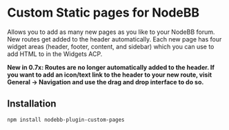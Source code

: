 # Custom Static pages for NodeBB

Allows you to add as many new pages as you like to your NodeBB forum. New routes get added to the header automatically. Each new page has four widget areas (header, footer, content, and sidebar) which you can use to add HTML to in the Widgets ACP.

**New in 0.7x: Routes are no longer automatically added to the header. If you want to add an icon/text link to the header to your new route, visit General -> Navigation and use the drag and drop interface to do so.**

## Installation

    npm install nodebb-plugin-custom-pages